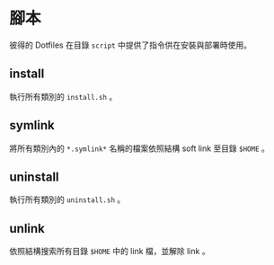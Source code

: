 # 腳本

彼得的 Dotfiles 在目錄 `script` 中提供了指令供在安裝與部署時使用。

## install

執行所有類別的 `install.sh` 。

## symlink

將所有類別內的 `*.symlink*` 名稱的檔案依照結構 soft link 至目錄 `$HOME` 。

## uninstall

執行所有類別的 `uninstall.sh` 。

## unlink

依照結構搜索所有目錄 `$HOME` 中的 link 檔，並解除 link 。